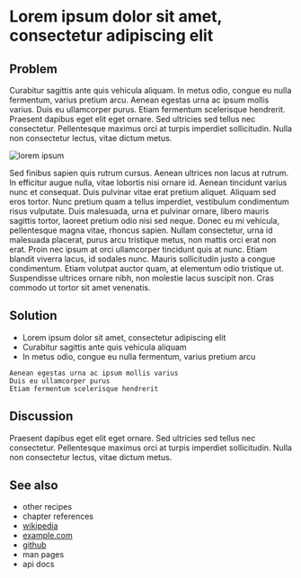 # Lorem ipsum dolor sit amet, consectetur adipiscing elit

## Problem

Curabitur sagittis ante quis vehicula aliquam. In metus odio, congue eu nulla fermentum, varius pretium arcu. Aenean egestas urna ac ipsum mollis varius. Duis eu ullamcorper purus. Etiam fermentum scelerisque hendrerit. Praesent dapibus eget elit eget ornare. Sed ultricies sed tellus nec consectetur. Pellentesque maximus orci at turpis imperdiet sollicitudin. Nulla non consectetur lectus, vitae dictum metus.

![lorem ipsum](http://via.placeholder.com/350x150)

Sed finibus sapien quis rutrum cursus. Aenean ultrices non lacus at rutrum. In efficitur augue nulla, vitae lobortis nisi ornare id. Aenean tincidunt varius nunc et consequat. Duis pulvinar vitae erat pretium aliquet. Aliquam sed eros tortor. Nunc pretium quam a tellus imperdiet, vestibulum condimentum risus vulputate. Duis malesuada, urna et pulvinar ornare, libero mauris sagittis tortor, laoreet pretium odio nisi sed neque. Donec eu mi vehicula, pellentesque magna vitae, rhoncus sapien. Nullam consectetur, urna id malesuada placerat, purus arcu tristique metus, non mattis orci erat non erat. Proin nec ipsum at orci ullamcorper tincidunt quis at nunc. Etiam blandit viverra lacus, id sodales nunc. Mauris sollicitudin justo a congue condimentum. Etiam volutpat auctor quam, at elementum odio tristique ut. Suspendisse ultrices ornare nibh, non molestie lacus suscipit non. Cras commodo ut tortor sit amet venenatis.

## Solution

- Lorem ipsum dolor sit amet, consectetur adipiscing elit
- Curabitur sagittis ante quis vehicula aliquam
- In metus odio, congue eu nulla fermentum, varius pretium arcu
```
Aenean egestas urna ac ipsum mollis varius
Duis eu ullamcorper purus
Etiam fermentum scelerisque hendrerit
```

## Discussion

Praesent dapibus eget elit eget ornare. Sed ultricies sed tellus nec consectetur. Pellentesque maximus orci at turpis imperdiet sollicitudin. Nulla non consectetur lectus, vitae dictum metus.


## See also

- other recipes
- chapter references
- [wikipedia][1]
- [example.com][2]
- [github][3]
- man pages
- api docs


[1]: https://wikipedia.org
[2]: https://example.com
[3]: https://www.github.com
